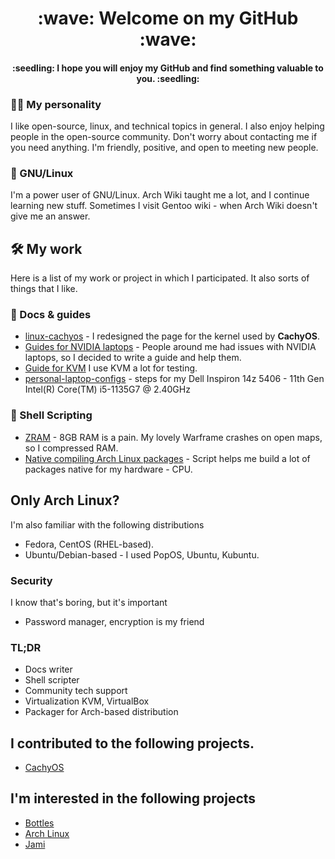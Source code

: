 <div align="center">
  <h1>:wave: Welcome on my GitHub :wave:</h1>
  <h4>:seedling: I hope you will enjoy my GitHub and find something valuable to you. :seedling:</h4>
</div>

### :man_health_worker: My personality
I like open-source, linux, and technical topics in general. I also enjoy helping people in the open-source community. Don't worry about contacting me if you need anything. I'm friendly, positive, and open to meeting new people.

### :penguin: GNU/Linux
I'm a power user of GNU/Linux. Arch Wiki taught me a lot, and I continue learning new stuff. Sometimes I visit Gentoo wiki - when Arch Wiki doesn't give me an answer. <br>


## :hammer_and_wrench: My work
Here is a list of my work or project in which I participated. It also sorts of things that I like.

### :scroll: Docs & guides
- [linux-cachyos](https://github.com/CachyOS/linux-cachyos/blob/master/README.md) - I redesigned the page for the kernel used by **CachyOS**.
- [Guides for NVIDIA laptops](https://wiki.cachyos.org/en/notebooks) - People around me had issues with NVIDIA laptops, so I decided to write a guide and help them.
- [Guide for KVM](https://github.com/SoongVilda/archlinux-virtualization-KVM) I use KVM a lot for testing.
- [personal-laptop-configs](https://github.com/SoongVilda/personal-laptop-configs) - steps for my Dell Inspiron 14z 5406 - 11th Gen Intel(R) Core(TM) i5-1135G7 @ 2.40GHz

### :mechanical_arm: Shell Scripting
- [ZRAM](https://github.com/SoongVilda/zram-config) - 8GB RAM is a pain. My lovely Warframe crashes on open maps, so I compressed RAM.
- [Native compiling Arch Linux packages](https://github.com/SoongVilda/archilinux_native_compiling) - Script helps me build a lot of packages native for my hardware - CPU.

## Only Arch Linux?
I'm also familiar with the following distributions
- Fedora, CentOS (RHEL-based).
- Ubuntu/Debian-based - I used PopOS, Ubuntu, Kubuntu.

### Security
I know that's boring, but it's important
- Password manager, encryption is my friend

### TL;DR
- Docs writer
- Shell scripter
- Community tech support
- Virtualization KVM, VirtualBox
- Packager for Arch-based distribution


## I contributed to the following projects.
- [CachyOS](https://github.com/CachyOS) 

## I'm interested in the following projects
- [Bottles](https://github.com/bottlesdevs/Bottles)
- [Arch Linux](https://archlinux.org/)
- [Jami](https://jami.net/)
